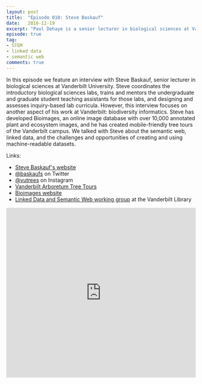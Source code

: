 ```yaml
---
layout: post
title:  "Episode 010: Steve Baskauf"
date:   2016-12-19
excerpt: "Paul Dehaye is a senior lecturer in biological sciences at Vanderbilt University."
episode: true
tag:
- STEM
- linked data
- semantic web
comments: true
---
```


In this episode we feature an interview with Steve Baskauf, senior lecturer in biological sciences at Vanderbilt University.  Steve coordinates the introductory biological sciences labs, trains and mentors the undergraduate and graduate student teaching assistants for those labs, and designing and assesses inquiry-based lab curricula.  However, this interview focuses on another aspect of his work at Vanderbilt: biodiversity informatics.  Steve has developed Bioimages, an online image database with over 10,000 annotated plant and ecosystem images, and he has created mobile-friendly tree tours of the Vanderbilt campus.  We talked with Steve about the semantic web, linked data, and the challenges and opportunities of creating and using machine-readable datasets.   

Links:

* [Steve Baskauf's website](https://my.vanderbilt.edu/baskauf/)
* [@baskaufs](https://twitter.com/baskaufs) on Twitter
* [@vutrees](https://www.instagram.com/vutrees/) on Instagram
* [Vanderbilt Arboretum Tree Tours](http://vanderbilt.edu/trees/tours/)
* [Bioimages website](http://bioimages.vanderbilt.edu/)
* [Linked Data and Semantic Web working group](https://heardlibrary.github.io/semantic-web/) at the Vanderbilt Library

<iframe width="100%" height="450" scrolling="no" frameborder="no" src="https://w.soundcloud.com/player/?url=https%3A//api.soundcloud.com/tracks/298219930&amp;auto_play=false&amp;hide_related=false&amp;show_comments=true&amp;show_user=true&amp;show_reposts=false&amp;visual=true"></iframe>
